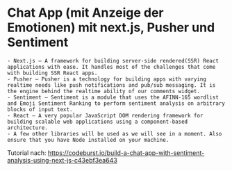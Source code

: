 # Chat App (mit Anzeige der Emotionen) mit next.js, Pusher und Sentiment

    - Next.js — A framework for building server-side rendered(SSR) React applications with ease. It handles most of the challenges that come with building SSR React apps.
    - Pusher — Pusher is a technology for building apps with varying realtime needs like push notifications and pub/sub messaging. It is the engine behind the realtime ability of our comments widget.
    - Sentiment — Sentiment is a module that uses the AFINN-165 wordlist and Emoji Sentiment Ranking to perform sentiment analysis on arbitrary blocks of input text.
    - React — A very popular JavaScript DOM rendering framework for building scalable web applications using a component-based architecture.
    - A few other libraries will be used as we will see in a moment. Also ensure that you have Node installed on your machine.

Tutorial nach: https://codeburst.io/build-a-chat-app-with-sentiment-analysis-using-next-js-c43ebf3ea643